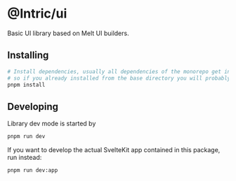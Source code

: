 # @Intric/ui

Basic UI library based on Melt UI builders.

## Installing

```bash
# Install dependencies, usually all dependencies of the monorepo get installed at once,
# so if you already installed from the base directory you will probably not have to do this
pnpm install
```

## Developing

Library dev mode is started by

```bash
pnpm run dev
```

If you want to develop the actual SvelteKit app contained in this package, run instead:

```bash
pnpm run dev:app
```
